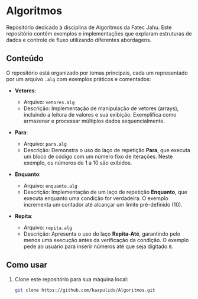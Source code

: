 # Algoritmos

Repositório dedicado à disciplina de Algoritmos da Fatec Jahu. Este repositório contém exemplos e implementações que exploram estruturas de dados e controle de fluxo utilizando diferentes abordagens.

## Conteúdo

O repositório está organizado por temas principais, cada um representado por um arquivo `.alg` com exemplos práticos e comentados:

- **Vetores**:
  - Arquivo: `vetores.alg`
  - Descrição: Implementação de manipulação de vetores (arrays), incluindo a leitura de valores e sua exibição. Exemplifica como armazenar e processar múltiplos dados sequencialmente.
  
- **Para**:
  - Arquivo: `para.alg`
  - Descrição: Demonstra o uso do laço de repetição **Para**, que executa um bloco de código com um número fixo de iterações. Neste exemplo, os números de 1 a 10 são exibidos.

- **Enquanto**:
  - Arquivo: `enquanto.alg`
  - Descrição: Implementação de um laço de repetição **Enquanto**, que executa enquanto uma condição for verdadeira. O exemplo incrementa um contador até alcançar um limite pré-definido (10).

- **Repita**:
  - Arquivo: `repita.alg`
  - Descrição: Apresenta o uso do laço **Repita-Até**, garantindo pelo menos uma execução antes da verificação da condição. O exemplo pede ao usuário para inserir números até que seja digitado `0`.

## Como usar

1. Clone este repositório para sua máquina local:
   ```bash
   git clone https://github.com/kaapulido/Algoritmos.git
